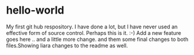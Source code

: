 # hello-world
My first git hub respository. I have done a lot, but I have never used an effective form of source control. Perhaps this is it. :-) 
Add a new feature goes here .. and a little more change. and them some final changes to both files.Showing liara changes to the readme as well.